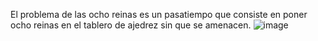 El problema de las ocho reinas es un pasatiempo que consiste en poner ocho reinas en el tablero de ajedrez sin que se amenacen.
![image](https://github.com/alialdea3/N_Reinas/assets/92166967/d58f711d-3711-4a39-afd6-4b3ef2f31347)
